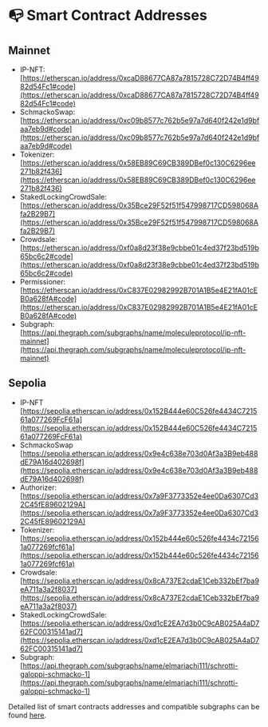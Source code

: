 # 📭 Smart Contract Addresses

## Mainnet

* IP-NFT: [https://etherscan.io/address/0xcaD88677CA87a7815728C72D74B4ff4982d54Fc1#code](https://etherscan.io/address/0xcaD88677CA87a7815728C72D74B4ff4982d54Fc1#code)
* SchmackoSwap: [https://etherscan.io/address/0xc09b8577c762b5e97a7d640f242e1d9bfaa7eb9d#code](https://etherscan.io/address/0xc09b8577c762b5e97a7d640f242e1d9bfaa7eb9d#code)
* Tokenizer: [https://etherscan.io/address/0x58EB89C69CB389DBef0c130C6296ee271b82f436](https://etherscan.io/address/0x58EB89C69CB389DBef0c130C6296ee271b82f436)
* StakedLockingCrowdSale: [https://etherscan.io/address/0x35Bce29F52f51f547998717CD598068Afa2B29B7](https://etherscan.io/address/0x35Bce29F52f51f547998717CD598068Afa2B29B7)
* Crowdsale: [https://etherscan.io/address/0xf0a8d23f38e9cbbe01c4ed37f23bd519b65bc6c2#code](https://etherscan.io/address/0xf0a8d23f38e9cbbe01c4ed37f23bd519b65bc6c2#code)
* Permissioner: [https://etherscan.io/address/0xC837E02982992B701A1B5e4E21fA01cEB0a628fA#code](https://etherscan.io/address/0xC837E02982992B701A1B5e4E21fA01cEB0a628fA#code)
* Subgraph: [https://api.thegraph.com/subgraphs/name/moleculeprotocol/ip-nft-mainnet](https://api.thegraph.com/subgraphs/name/moleculeprotocol/ip-nft-mainnet)

## Sepolia

* IP-NFT [https://sepolia.etherscan.io/address/0x152B444e60C526fe4434C721561a077269FcF61a](https://sepolia.etherscan.io/address/0x152B444e60C526fe4434C721561a077269FcF61a)
* SchmackoSwap [https://sepolia.etherscan.io/address/0x9e4c638e703d0Af3a3B9eb488dE79A16d402698f](https://sepolia.etherscan.io/address/0x9e4c638e703d0Af3a3B9eb488dE79A16d402698f)
* Authorizer: [https://sepolia.etherscan.io/address/0x7a9F3773352e4ee0Da6307Cd32C45fE89602129A](https://sepolia.etherscan.io/address/0x7a9F3773352e4ee0Da6307Cd32C45fE89602129A)
* Tokenizer: [https://sepolia.etherscan.io/address/0x152b444e60c526fe4434c721561a077269fcf61a](https://sepolia.etherscan.io/address/0x152b444e60c526fe4434c721561a077269fcf61a)
* Crowdsale: [https://sepolia.etherscan.io/address/0x8cA737E2cdaE1Ceb332bEf7ba9eA711a3a2f8037](https://sepolia.etherscan.io/address/0x8cA737E2cdaE1Ceb332bEf7ba9eA711a3a2f8037)
* StakedLockingCrowdSale: [https://sepolia.etherscan.io/address/0xd1cE2EA7d3b0C9cAB025A4aD762FC00315141ad7](https://sepolia.etherscan.io/address/0xd1cE2EA7d3b0C9cAB025A4aD762FC00315141ad7)
* Subgraph: [https://api.thegraph.com/subgraphs/name/elmariachi111/schrotti-galoppi-schmacko-1](https://api.thegraph.com/subgraphs/name/elmariachi111/schrotti-galoppi-schmacko-1)

Detailed list of smart contracts addresses and compatible subgraphs can be found [here](https://github.com/moleculeprotocol/IPNFT/blob/main/README.md).

